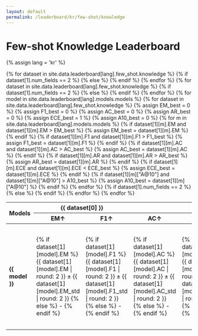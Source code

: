 ```yaml
---
layout: default
permalink: /leaderboard/kr/few-shot/knowledge
---
```

# Few-shot Knowledge Leaderboard
{% assign lang = 'kr' %} 

<table class="table table-bordered table-sm w-100 dtHorizontalTable" cellspacing="0">
  <thead>
    <tr>
      <th rowspan="2" class="text-center align-middle">
        <b>Models</b>
      </th>
      {% for dataset in site.data.leaderboard[lang].few_shot.knowledge %}
      {% if dataset[1].num_fields == 2 %}
      <th colspan="2" class="text-center">
        <b>{{ dataset[0] }}</b>
      </th>
      {% else %}
      <th colspan="5" class="text-center">
        <b>{{ dataset[0] }}</b>
      </th>
      {% endif %}
      {% endfor %}
    </tr>
    <tr>
      {% for dataset in site.data.leaderboard[lang].few_shot.knowledge %}
      {% if dataset[1].num_fields == 2 %}
      <th class="text-center"><b>EM↑</b></th>
      <th class="text-center"><b>F1↑</b></th>
      {% else %}
      <th class="text-center"><b>AC↑</b></th>
      <th class="text-center"><b>F1↑</b></th>
      <th class="text-center"><b>AR↑</b></th>
      <th class="text-center"><b>ECE↓</b></th>
      <th class="text-center"><b>A@10↑</b></th>
      {% endif %}
      {% endfor %}
    </tr>
  </thead>
  <tbody>
    {% for model in site.data.leaderboard[lang].models.models %}
    <tr>
      <td class="text-center">
        <b>{{ model }}</b> 
      </td>
      {% for dataset in site.data.leaderboard[lang].few_shot.knowledge %}
        {% assign EM_best = 0 %} 
        {% assign F1_best = 0 %} 
        {% assign AC_best = 0 %} 
        {% assign AR_best = 0 %} 
        {% assign ECE_best = 1 %}
        {% assign A10_best = 0 %}
        {% for m in site.data.leaderboard[lang].models.models %}
          {% if dataset[1][m].EM and dataset[1][m].EM > EM_best %}
            {% assign EM_best = dataset[1][m].EM %}
          {% endif %}
          {% if dataset[1][m].F1 and dataset[1][m].F1 > F1_best %}
            {% assign F1_best = dataset[1][m].F1 %}
          {% endif %} 
          {% if dataset[1][m].AC and dataset[1][m].AC > AC_best %}
            {% assign AC_best = dataset[1][m].AC %}
          {% endif %}
          {% if dataset[1][m].AR and dataset[1][m].AR > AR_best %}
            {% assign AR_best = dataset[1][m].AR %}
          {% endif %}
          {% if dataset[1][m].ECE and dataset[1][m].ECE < ECE_best %}
            {% assign ECE_best = dataset[1][m].ECE %}
          {% endif %}
          {% if dataset[1][m]["A@10"] and dataset[1][m]["A@10"] > A10_best %}
            {% assign A10_best = dataset[1][m]["A@10"] %}
          {% endif %}
        {% endfor %}
        {% if dataset[1].num_fields == 2 %}
        <td class="text-center" {% if dataset[1][model].EM == EM_best %}style="background-color: cyan;"{% endif %}>
          {% if dataset[1][model].EM %}
          {{ dataset[1][model].EM | round: 2 }} ± {{ dataset[1][model].EM_std | round: 2 }}
          {% else %}
          -
          {% endif %}
        </td>
        <td class="text-center" {% if dataset[1][model].F1 == F1_best %}style="background-color: cyan;"{% endif %}>
          {% if dataset[1][model].F1 %}
          {{ dataset[1][model].F1 | round: 2 }} ± {{ dataset[1][model].F1_std | round: 2 }}
          {% else %}
          -
          {% endif %}
        </td> 
        {% else %}
        <td class="text-center" {% if dataset[1][model].AC == AC_best %}style="background-color: cyan;"{% endif %}>
          {% if dataset[1][model].AC %}
          {{ dataset[1][model].AC | round: 2 }} ± {{ dataset[1][model].AC_std | round: 2 }}
          {% else %}
          -
          {% endif %}
        </td>
        <td class="text-center" {% if dataset[1][model].F1 == F1_best %}style="background-color: cyan;"{% endif %}>
          {% if dataset[1][model].F1 %}
          {{ dataset[1][model].F1 | round: 2 }} ± {{ dataset[1][model].F1_std | round: 2 }}
          {% else %}
          -
          {% endif %}
        </td> 
        <td class="text-center" {% if dataset[1][model].AR == AR_best %}style="background-color: cyan;"{% endif %}>
          {% if dataset[1][model].AR %}
          {{ dataset[1][model].AR | round: 2 }} ± {{ dataset[1][model].AR_std | round: 2 }}
          {% else %}
          -
          {% endif %}
        </td> 
        <td class="text-center" {% if dataset[1][model].ECE == ECE_best %}style="background-color: cyan;"{% endif %}>
          {% if dataset[1][model].ECE %}
          {{ dataset[1][model].ECE | round: 2 }} ± {{ dataset[1][model].ECE_std | round: 2 }}
          {% else %}
          -
          {% endif %}
        </td> 
        <td class="text-center" {% if dataset[1][model]["A@10"] == A10_best %}style="background-color: cyan;"{% endif %}>
          {% if dataset[1][model]["A@10"] %}
          {{ dataset[1][model]["A@10"] | round: 2 }} ± {{ dataset[1][model]["A@10_std"] | round: 2 }}
          {% else %}
          -
          {% endif %}
        </td> 
        {% endif %}
      {% endfor %}
    </tr>
    {% endfor %}
  </tbody>
</table>